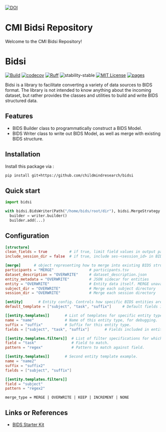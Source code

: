 [![DOI](https://zenodo.org/badge/657341621.svg)](https://zenodo.org/doi/10.5281/zenodo.10383685)

# CMI Bidsi Repository

Welcome to the CMI Bidsi Repository!

# Bidsi


[![Build](https://github.com/childmindresearch/bidsi/actions/workflows/test.yaml/badge.svg?branch=main)](https://github.com/childmindresearch/bidsi/actions/workflows/test.yaml?query=branch%3Amain)
[![codecov](https://codecov.io/gh/childmindresearch/bidsi/branch/main/graph/badge.svg?token=22HWWFWPW5)](https://codecov.io/gh/childmindresearch/bidsi)
[![Ruff](https://img.shields.io/endpoint?url=https://raw.githubusercontent.com/astral-sh/ruff/main/assets/badge/v2.json)](https://github.com/astral-sh/ruff)
![stability-stable](https://img.shields.io/badge/stability-stable-green.svg)
[![MIT License](https://img.shields.io/badge/license-MIT-blue.svg)](https://github.com/childmindresearch/bidsi/blob/main/LICENSE)
[![pages](https://img.shields.io/badge/api-docs-blue)](https://childmindresearch.github.io/bidsi)

Bidsi is a library to facilitate converting a variety of data sources to BIDS format. The library is not intended to know anything about the incoming dataset, but rather provides the classes and utilities to build and write BIDS structured data.

## Features

- BIDS Builder class to programmatically construct a BIDS Model.
- BIDS Writer class to write out BIDS Model, as well as merge with existing BIDS structure.

## Installation

Install this package via :

```sh
pip install git+https://github.com/childmindresearch/bidsi
```

## Quick start

```Python
import bidsi

with bidsi.BidsWriter(Path("/home/bids/root/dir"), bidsi.MergeStrategy.OVERWRITE) as writer:
  builder = writer.builder()
  builder.add(...)

```

## Configuration

```toml
[structure]
clean_fields = true          # if true, limit field values in output paths to alphanumeric characters.
include_session_dir = false  # if true, include ses-<session_id> in BIDS tree. Autoincrement if no id available.

[merge]      # object representing how to merge into existing BIDS structure.
participants = "MERGE"                # participants.tsv
dataset_description = "OVERWRITE"     # dataset_description.json
entity_metadata = "OVERWRITE"         # JSON sidecar for entities
entity = "OVERWRITE"                  # Entity data itself. MERGE unavailable except for TSV entities
subject_dir = "OVERWRITE"             # Merge each subject directory
session_dir = "OVERWRITE"             # Merge each session directory

[entity]       # Entity config. Controls how specific BIDS entities are named, referencing fields of BidsEntity and metadata.
default_template = ["subject", "task", "suffix"]     # Default fields included in name.

[[entity.templates]]       # List of templates for specific entity types.
name = "name"              # Name of this entity type, for debugging.
suffix = "suffix"          # Suffix for this entity type.
fields = ["subject", "task", "suffix"]       # Fields included in entity file name.

[[entity.templates.filters]]  # List of filter specifications for which entity types the above template applies.
field = "task"                # Field to match.
pattern = "regex"             # Pattern to match against field.

[[entity.templates]]       # Second entity template example.
name = "name2"
suffix = "suffix2"
fields = ["subject", "suffix"]

[[entity.templates.filters]]
field = "subject"
pattern = "regex2"
```
```
merge_type = MERGE | OVERWRITE | KEEP | INCREMENT | NONE
```

## Links or References

- [BIDS Starter Kit](https://bids-standard.github.io/bids-starter-kit/)
